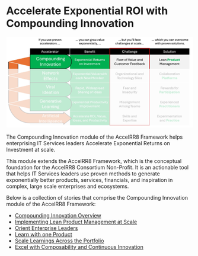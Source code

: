 # Accelerate Exponential ROI with Compounding Innovation

![Implementing the Compounding Innovation exponential accelerator at scale](./img/Compounding-Innovation.jpg)

The Compounding Innovation module of the AccelRR8 Framework helps enterprising IT Services leaders Accelerate Exponential Returns on Investment at scale.

This module extends the AccelRR8 Framework, which is the conceptual foundation for the AccelRR8 Consortium Non-Profit. It is an actionable tool that helps IT Services leaders use proven methods to generate exponentially better products, services, financials, and inspiration in complex, large scale enterprises and ecosystems.

Below is a collection of stories that comprise the Compounding Innovation module of the AccelRR8 Framework:

- [Compounding Innovation Overview](./Lean_Product_Management/Compounding_Innovation_Overview.md)
- [Implementing Lean Product Management at Scale](./Lean_Product_Management/Implementing_Lean_Product_Management_at_Scale.md)
- [Orient Enterprise Leaders](./Lean_Product_Management/Orient_Enterprise_Leaders.md)
- [Learn with one Product](./Lean_Product_Management/Learn_with_one_Product.md)
- [Scale Learnings Across the Portfolio](./Lean_Product_Management/Scale_Learnings_Across_the_Portfolio.md)
- [Excel with Composability and Continuous Innovation](./Lean_Product_Management/Excel_with_Composability_and_Continuous_Innovation.md)